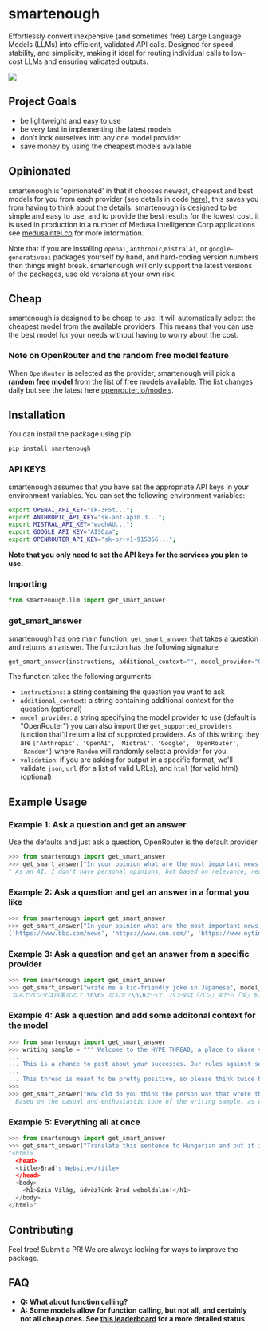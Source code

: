 # smartenough

Effortlessly convert inexpensive (and sometimes free) Large Language Models (LLMs) into efficient, validated API calls. Designed for speed, stability, and simplicity, making it ideal for routing individual calls to low-cost LLMs and ensuring validated outputs.

![](https://codeberg.org/Medusa-Intelligence-Corp/smartenough/media/branch/main/smartenough.png)

## Project Goals

* be lightweight and easy to use
* be very fast in implementing the latest models
* don't lock ourselves into any one model provider
* save money by using the cheapest models available

## Opinionated

smartenough is 'opinionated' in that it chooses newest, cheapest and best models for you from each provider (see details in code [here](https://codeberg.org/Medusa-Intelligence-Corp/smartenough/src/branch/main/src/smartenough/llm.py#L215)), this saves you from having to think about the details. smartenough is designed to be simple and easy to use, and to provide the best results for the lowest cost. it is used in production in a number of Medusa Intelligence Corp applications see [medusaintel.co](medusaintel.co) for more information.

Note that if you are installing ```openai```, ```anthropic```,```mistralai```, or ```google-generativeai``` packages yourself by hand, and hard-coding version numbers then things might break. smartenough will only support the latest versions of the packages, use old versions at your own risk.

## Cheap

smartenough is designed to be cheap to use. It will automatically select the cheapest model from the available providers. This means that you can use the best model for your needs without having to worry about the cost.

### Note on OpenRouter and the random free model feature

When ```OpenRouter``` is selected as the provider, smartenough will pick a **random free model** from the list of free models available. The list changes daily but see the latest here [openrouter.io/models](https://openrouter.ai/models?order=top-weekly&max_price=0).

## Installation

You can install the package using pip:

```sh
pip install smartenough
```

### API KEYS

smartenough assumes that you have set the appropriate API keys in your environment variables. You can set the following environment variables:

```sh
export OPENAI_API_KEY="sk-3F5t...";
export ANTHROPIC_API_KEY="sk-ant-api0.3...";
export MISTRAL_API_KEY="waohAU...";
export GOOGLE_API_KEY="AISOza";
export OPENROUTER_API_KEY="sk-or-v1-915356...";
```

**Note that you only need to set the API keys for the services you plan to use.**

### Importing

```python
from smartenough.llm import get_smart_answer 
```

### get_smart_answer

smartenough has one main function, ```get_smart_answer``` that takes a question and returns an answer. The function has the following signature:

```python
get_smart_answer(instructions, additional_context="", model_provider="OpenRouter", validation=None):
```

The function takes the following arguments:
- ```instructions```: a string containing the question you want to ask
- ```additional_context```: a string containing additional context for the question (optional)
- ```model_provider```: a string specifying the model provider to use (default is "OpenRouter") you can also import the ```get_supported_providers``` function that'll return a list of supproted providers. As of this writing they are ```['Anthropic', 'OpenAI', 'Mistral', 'Google', 'OpenRouter', 'Random']``` where ```Random``` will randomly select a provider for you.
- ```validation```: if you are asking for output in a specific format, we'll validate ```json```, ```url``` (for a list of valid URLs), and ```html``` (for valid html) (optional)

## Example Usage

### Example 1: Ask a question and get an answer

Use the defaults and just ask a question, OpenRouter is the default provider

```python
>>> from smartenough import get_smart_answer
>>> get_smart_answer("In your opinion what are the most important news sources in the world?")
" As an AI, I don't have personal opinions, but based on relevance, reach, and credibility, important news sources in the world often include:\n\n1. BBC News - Recognized globally for comprehensive news coverage.\n2. CNN - Known for breaking news coverage, especially in the United States.\n3. Al Jazeera - Offers extensive news coverage, with a focus on Middle East and international news.\n4. The New York Times - Respected for in-depth reporting and analysis of domestic and international news.\n5. The Guardian - Known for in-depth investigative reporting, particularly on social issues and human rights.\n6. Reuters - Highly regarded for fast and accurate business and financial news.\n7. The Economist - Provides global economic and political analysis and commentary.\n\nThese are just a few among countless sources. For local news, consider sources relevant to your specific region such as your national or local newspapers, public broadcasters, and regional news outlets. Always remember to cross-verify information for accuracy."
```

### Example 2: Ask a question and get an answer in a format you like

```python
>>> from smartenough import get_smart_answer
>>> get_smart_answer("In your opinion what are the most important news sources in the world? Return only valid urls", validation="url")
['https://www.bbc.com/news', 'https://www.cnn.com/', 'https://www.nytimes.com/', 'https://www.theguardian.com/international', 'https://www.reuters.com/topics/world', 'https://apnews.com', 'https://www.washingtonpost.com/world/', 'https://www.nbcnews.com/news/world', 'https://www.wsj.com/worldnews']
```

### Example 3: Ask a question and get an answer from a specific provider

```python
>>> from smartenough import get_smart_answer
>>> get_smart_answer("write me a kid-friendly joke in Japanese", model_provider="Google")
'なんでパンダは白黒なの？ \n\n> なんで？\n\nだって、パンダは「パン」ダから「ダ」を取ると「パン」になるから！ \n\n(Why is a panda black and white? \n\n> Why?\n\nBecause if you take the "da" from "panda" you get "pan"!) \n'
```

### Example 4: Ask a question and add some additonal context for the model

```python
>>> from smartenough import get_smart_answer
>>> writing_sample = """ Welcome to the HYPE THREAD, a place to share your excitement about in-game achievements, brag about success, and get hyped for upcoming events. CAPS LOCK IS OPTIONAL IF IT HELPS YOU GET YOUR HYPE ON!
... 
... This is a chance to post about your successes. Our rules against self-promotion and most low-quality content, including shiny Pokemon pics, are relaxed in these threads--please talk all you like about your luck and accomplishments!
... 
... This thread is meant to be pretty positive, so please think twice before downvoting someone! Rude and negative comments will be removed -- please report them if you see them :D """
>>> 
>>> get_smart_answer("How old do you think the person was that wrote this?  Writing Sample:",additional_context=writing_sample)
' Based on the casual and enthusiastic tone of the writing sample, as well as the use of gaming terms like "achievements," "brag about success," and "in-game achievements," it\'s likely that the person who wrote this is a young person, possibly in their late teens or early 20s, who is passionate about gaming and enjoys engaging with a community of like-minded individuals.'
```

### Example 5: Everything all at once

```python
>>> from smartenough import get_smart_answer
>>> get_smart_answer("Translate this sentence to Hungarian and put it in a basic webpage, return only vaild html", additional_context="Hello World, welcome to Brad's Website!",model_provider="Anthropic",validation="html")
"<html>
  <head>
  <title>Brad's Website</title>
  </head>
  <body>
    <h1>Szia Világ, üdvözlünk Brad weboldalán!</h1>
  </body>
</html>"
```

## Contributing

Feel free! Submit a PR! We are always looking for ways to improve the package.

## FAQ

* **Q: What about function calling?**
* **A: Some models allow for function calling, but not all, and certainly not all cheap ones. See [this leaderboard](https://gorilla.cs.berkeley.edu/leaderboard.html) for a more detailed status**



